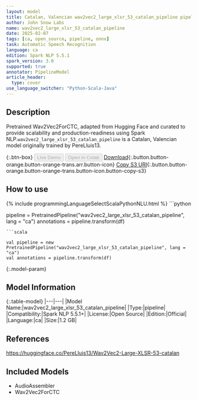 ```yaml
---
layout: model
title: Catalan, Valencian wav2vec2_large_xlsr_53_catalan_pipeline pipeline Wav2Vec2ForCTC from PereLluis13
author: John Snow Labs
name: wav2vec2_large_xlsr_53_catalan_pipeline
date: 2025-02-07
tags: [ca, open_source, pipeline, onnx]
task: Automatic Speech Recognition
language: ca
edition: Spark NLP 5.5.1
spark_version: 3.0
supported: true
annotator: PipelineModel
article_header:
  type: cover
use_language_switcher: "Python-Scala-Java"
---
```


## Description

Pretrained Wav2Vec2ForCTC, adapted from Hugging Face and curated to provide scalability and production-readiness using Spark NLP.`wav2vec2_large_xlsr_53_catalan_pipeline` is a Catalan, Valencian model originally trained by PereLluis13.

{:.btn-box}
<button class="button button-orange" disabled>Live Demo</button>
<button class="button button-orange" disabled>Open in Colab</button>
[Download](https://s3.amazonaws.com/auxdata.johnsnowlabs.com/public/models/wav2vec2_large_xlsr_53_catalan_pipeline_ca_5.5.1_3.0_1738908423801.zip){:.button.button-orange.button-orange-trans.arr.button-icon}
[Copy S3 URI](s3://auxdata.johnsnowlabs.com/public/models/wav2vec2_large_xlsr_53_catalan_pipeline_ca_5.5.1_3.0_1738908423801.zip){:.button.button-orange.button-orange-trans.button-icon.button-copy-s3}

## How to use



<div class="tabs-box" markdown="1">
{% include programmingLanguageSelectScalaPythonNLU.html %}
```python

pipeline = PretrainedPipeline("wav2vec2_large_xlsr_53_catalan_pipeline", lang = "ca")
annotations =  pipeline.transform(df)   

```
```scala

val pipeline = new PretrainedPipeline("wav2vec2_large_xlsr_53_catalan_pipeline", lang = "ca")
val annotations = pipeline.transform(df)

```
</div>

{:.model-param}
## Model Information

{:.table-model}
|---|---|
|Model Name:|wav2vec2_large_xlsr_53_catalan_pipeline|
|Type:|pipeline|
|Compatibility:|Spark NLP 5.5.1+|
|License:|Open Source|
|Edition:|Official|
|Language:|ca|
|Size:|1.2 GB|

## References

https://huggingface.co/PereLluis13/Wav2Vec2-Large-XLSR-53-catalan

## Included Models

- AudioAssembler
- Wav2Vec2ForCTC